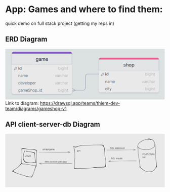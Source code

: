 # App: Games and where to find them:
quick demo on full stack project (getting my reps in)


## ERD Diagram
![gameshopDiagram](https://github.com/thiem-dev/sampleFullStack1/blob/main/assets/gameshopERD1.png)
Link to diagram: https://drawsql.app/teams/thiem-dev-team/diagrams/gameshop-v1

## API client-server-db Diagram
![backendAPI-Diagram](https://github.com/thiem-dev/sampleFullStack1/blob/main/assets/client-server-dbv1.png)
